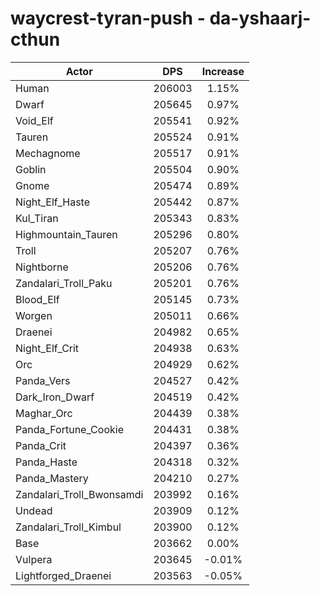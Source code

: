 # waycrest-tyran-push - da-yshaarj-cthun
| Actor | DPS | Increase |
|---|:---:|:---:|
|Human|206003|1.15%|
|Dwarf|205645|0.97%|
|Void_Elf|205541|0.92%|
|Tauren|205524|0.91%|
|Mechagnome|205517|0.91%|
|Goblin|205504|0.90%|
|Gnome|205474|0.89%|
|Night_Elf_Haste|205442|0.87%|
|Kul_Tiran|205343|0.83%|
|Highmountain_Tauren|205296|0.80%|
|Troll|205207|0.76%|
|Nightborne|205206|0.76%|
|Zandalari_Troll_Paku|205201|0.76%|
|Blood_Elf|205145|0.73%|
|Worgen|205011|0.66%|
|Draenei|204982|0.65%|
|Night_Elf_Crit|204938|0.63%|
|Orc|204929|0.62%|
|Panda_Vers|204527|0.42%|
|Dark_Iron_Dwarf|204519|0.42%|
|Maghar_Orc|204439|0.38%|
|Panda_Fortune_Cookie|204431|0.38%|
|Panda_Crit|204397|0.36%|
|Panda_Haste|204318|0.32%|
|Panda_Mastery|204210|0.27%|
|Zandalari_Troll_Bwonsamdi|203992|0.16%|
|Undead|203909|0.12%|
|Zandalari_Troll_Kimbul|203900|0.12%|
|Base|203662|0.00%|
|Vulpera|203645|-0.01%|
|Lightforged_Draenei|203563|-0.05%|
